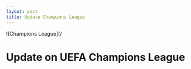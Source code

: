 ```yaml
---
layout: post
title: Update Champions League
---
```


![Champions League](/

# Update on UEFA Champions League

